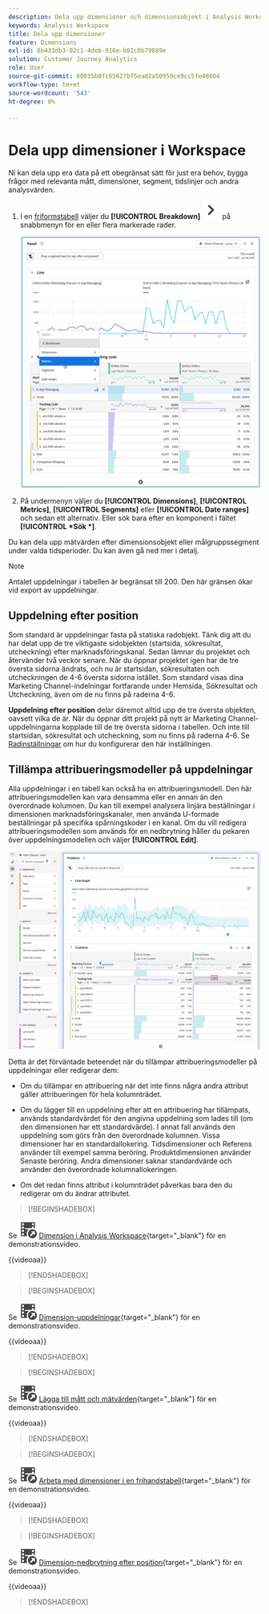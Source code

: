 ```yaml
---
description: Dela upp dimensioner och dimensionsobjekt i Analysis Workspace.
keywords: Analysis Workspace
title: Dela upp dimensioner
feature: Dimensions
exl-id: 6b433db3-02c1-4deb-916e-b01c0b79889e
solution: Customer Journey Analytics
role: User
source-git-commit: 60035b8fc65627bf5ead2a50959ce9cc5fe48604
workflow-type: tm+mt
source-wordcount: '543'
ht-degree: 0%

---
```


# Dela upp dimensioner i Workspace

Ni kan dela upp era data på ett obegränsat sätt för just era behov, bygga frågor med relevanta mått, dimensioner, segment, tidslinjer och andra analysvärden.

1. I en [friformstabell](/help/analysis-workspace/visualizations/freeform-table/freeform-table.md) väljer du **[!UICONTROL Breakdown]** ![SparronRight](/help/assets/icons/ChevronRight.svg) på snabbmenyn för en eller flera markerade rader.

   ![Stegresultat som visar Skapa avisering från markering.](assets/breakdown.png)

1. På undermenyn väljer du **[!UICONTROL Dimensions]**, **[!UICONTROL Metrics]**, **[!UICONTROL Segments]** eller **[!UICONTROL Date ranges]** och sedan ett alternativ. Eller sök bara efter en komponent i fältet **[!UICONTROL *Sök *]**.

Du kan dela upp mätvärden efter dimensionsobjekt eller målgruppssegment under valda tidsperioder. Du kan även gå ned mer i detalj.

>[!NOTE]
>
>Antalet uppdelningar i tabellen är begränsat till 200. Den här gränsen ökar vid export av uppdelningar.

## Uppdelning efter position

Som standard är uppdelningar fasta på statiska radobjekt. Tänk dig att du har delat upp de tre viktigaste sidobjekten (startsida, sökresultat, utcheckning) efter marknadsföringskanal. Sedan lämnar du projektet och återvänder två veckor senare. När du öppnar projektet igen har de tre översta sidorna ändrats, och nu är startsidan, sökresultaten och utcheckningen de 4-6 översta sidorna istället. Som standard visas dina Marketing Channel-indelningar fortfarande under Hemsida, Sökresultat och Utcheckning, även om de nu finns på raderna 4-6.

**Uppdelning efter position** delar däremot alltid upp de tre översta objekten, oavsett vilka de är. När du öppnar ditt projekt på nytt är Marketing Channel-uppdelningarna kopplade till de tre översta sidorna i tabellen. Och inte till startsidan, sökresultat och utcheckning, som nu finns på raderna 4-6. Se [Radinställningar](/help/analysis-workspace/visualizations/freeform-table/column-row-settings/table-settings.md) om hur du konfigurerar den här inställningen.



## Tillämpa attribueringsmodeller på uppdelningar

Alla uppdelningar i en tabell kan också ha en attribueringsmodell. Den här attribueringsmodellen kan vara densamma eller en annan än den överordnade kolumnen. Du kan till exempel analysera linjära beställningar i dimensionen marknadsföringskanaler, men använda U-formade beställningar på specifika spårningskoder i en kanal. Om du vill redigera attribueringsmodellen som används för en nedbrytning håller du pekaren över uppdelningsmodellen och väljer **[!UICONTROL Edit]**.

![Jämförelse av orderattribut som visar brytningsinställningarna](assets/breakdown-attribution.png)

Detta är det förväntade beteendet när du tillämpar attribueringsmodeller på uppdelningar eller redigerar dem:

* Om du tillämpar en attribuering när det inte finns några andra attribut gäller attribueringen för hela kolumnträdet.

* Om du lägger till en uppdelning efter att en attribuering har tillämpats, används standardvärdet för den angivna uppdelning som lades till (om den dimensionen har ett standardvärde). I annat fall används den uppdelning som görs från den överordnade kolumnen. Vissa dimensioner har en standardallokering. Tidsdimensioner och Referens använder till exempel samma beröring. Produktdimensionen använder Senaste beröring. Andra dimensioner saknar standardvärde och använder den överordnade kolumnallokeringen.

* Om det redan finns attribut i kolumnträdet påverkas bara den du redigerar om du ändrar attributet.

>[!BEGINSHADEBOX]

Se ![VideoCheckedOut](/help/assets/icons/VideoCheckedOut.svg) [Dimension i Analysis Workspace](https://video.tv.adobe.com/v/23971?quality=12&learn=on){target="_blank"} för en demonstrationsvideo.

{{videoaa}}

>[!ENDSHADEBOX]


>[!BEGINSHADEBOX]

Se ![VideoCheckedOut](/help/assets/icons/VideoCheckedOut.svg) [Dimension-uppdelningar](https://video.tv.adobe.com/v/23969?quality=12&learn=on){target="_blank"} för en demonstrationsvideo.

{{videoaa}}

>[!ENDSHADEBOX]


>[!BEGINSHADEBOX]

Se ![VideoCheckedOut](/help/assets/icons/VideoCheckedOut.svg) [Lägga till mått och mätvärden](https://video.tv.adobe.com/v/30606?quality=12&learn=on){target="_blank"} för en demonstrationsvideo.

{{videoaa}}

>[!ENDSHADEBOX]


>[!BEGINSHADEBOX]

Se ![VideoCheckedOut](/help/assets/icons/VideoCheckedOut.svg) [Arbeta med dimensioner i en frihandstabell](https://video.tv.adobe.com/v/40179?quality=12&learn=on){target="_blank"} för en demonstrationsvideo.

{{videoaa}}

>[!ENDSHADEBOX]


>[!BEGINSHADEBOX]

Se ![VideoCheckedOut](/help/assets/icons/VideoCheckedOut.svg) [Dimension-nedbrytning efter position](https://video.tv.adobe.com/v/24033){target="_blank"} för en demonstrationsvideo.

{{videoaa}}

>[!ENDSHADEBOX]



